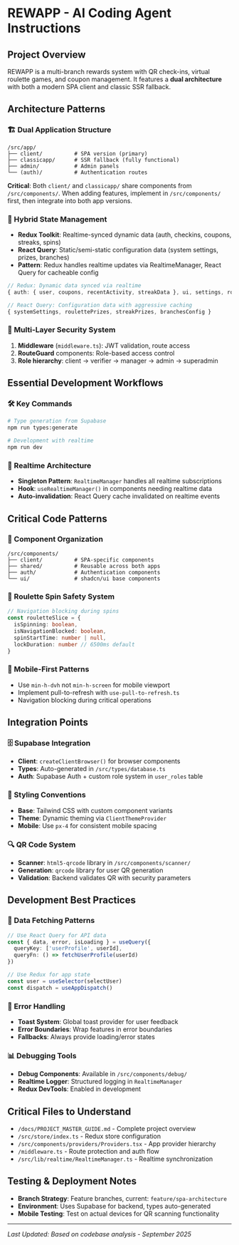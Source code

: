 # REWAPP - AI Coding Agent Instructions

## Project Overview
REWAPP is a multi-branch rewards system with QR check-ins, virtual roulette games, and coupon management. It features a **dual architecture** with both a modern SPA client and classic SSR fallback.

## Architecture Patterns

### 🏗️ Dual Application Structure
```
/src/app/
├── client/          # SPA version (primary)
├── classicapp/      # SSR fallback (fully functional)
├── admin/           # Admin panels
└── (auth)/          # Authentication routes
```

**Critical**: Both `client/` and `classicapp/` share components from `/src/components/`. When adding features, implement in `/src/components/` first, then integrate into both app versions.

### 🔄 Hybrid State Management
- **Redux Toolkit**: Realtime-synced dynamic data (auth, checkins, coupons, streaks, spins)
- **React Query**: Static/semi-static configuration data (system settings, prizes, branches)
- **Pattern**: Redux handles realtime updates via RealtimeManager, React Query for cacheable config

```typescript
// Redux: Dynamic data synced via realtime
{ auth: { user, coupons, recentActivity, streakData }, ui, settings, roulette }

// React Query: Configuration data with aggressive caching
{ systemSettings, roulettePrizes, streakPrizes, branchesConfig }
```

### 🔐 Multi-Layer Security System
1. **Middleware** (`middleware.ts`): JWT validation, route access
2. **RouteGuard** components: Role-based access control
3. **Role hierarchy**: client → verifier → manager → admin → superadmin

## Essential Development Workflows

### 🛠️ Key Commands
```bash
# Type generation from Supabase
npm run types:generate

# Development with realtime
npm run dev
```

### 🔄 Realtime Architecture
- **Singleton Pattern**: `RealtimeManager` handles all realtime subscriptions
- **Hook**: `useRealtimeManager()` in components needing realtime data
- **Auto-invalidation**: React Query cache invalidated on realtime events

## Critical Code Patterns

### 🎯 Component Organization
```
/src/components/
├── client/          # SPA-specific components
├── shared/          # Reusable across both apps
├── auth/            # Authentication components
└── ui/              # shadcn/ui base components
```

### 🎰 Roulette Spin Safety System
```typescript
// Navigation blocking during spins
const rouletteSlice = {
  isSpinning: boolean,
  isNavigationBlocked: boolean,
  spinStartTime: number | null,
  lockDuration: number // 6500ms default
}
```

### 📱 Mobile-First Patterns
- Use `min-h-dvh` not `min-h-screen` for mobile viewport
- Implement pull-to-refresh with `use-pull-to-refresh.ts`
- Navigation blocking during critical operations

## Integration Points

### 🗄️ Supabase Integration
- **Client**: `createClientBrowser()` for browser components
- **Types**: Auto-generated in `/src/types/database.ts`
- **Auth**: Supabase Auth + custom role system in `user_roles` table

### 🎨 Styling Conventions
- **Base**: Tailwind CSS with custom component variants
- **Theme**: Dynamic theming via `ClientThemeProvider`
- **Mobile**: Use `px-4` for consistent mobile spacing

### 🔍 QR Code System
- **Scanner**: `html5-qrcode` library in `/src/components/scanner/`
- **Generation**: `qrcode` library for user QR generation
- **Validation**: Backend validates QR with security parameters

## Development Best Practices

### 🎯 Data Fetching Patterns
```typescript
// Use React Query for API data
const { data, error, isLoading } = useQuery({
  queryKey: ['userProfile', userId],
  queryFn: () => fetchUserProfile(userId)
})

// Use Redux for app state
const user = useSelector(selectUser)
const dispatch = useAppDispatch()
```

### 🚦 Error Handling
- **Toast System**: Global toast provider for user feedback
- **Error Boundaries**: Wrap features in error boundaries
- **Fallbacks**: Always provide loading/error states

### 📊 Debugging Tools
- **Debug Components**: Available in `/src/components/debug/`
- **Realtime Logger**: Structured logging in `RealtimeManager`
- **Redux DevTools**: Enabled in development

## Critical Files to Understand
- `/docs/PROJECT_MASTER_GUIDE.md` - Complete project overview
- `/src/store/index.ts` - Redux store configuration
- `/src/components/providers/Providers.tsx` - App provider hierarchy
- `/middleware.ts` - Route protection and auth flow
- `/src/lib/realtime/RealtimeManager.ts` - Realtime synchronization

## Testing & Deployment Notes
- **Branch Strategy**: Feature branches, current: `feature/spa-architecture`
- **Environment**: Uses Supabase for backend, types auto-generated
- **Mobile Testing**: Test on actual devices for QR scanning functionality

---
*Last Updated: Based on codebase analysis - September 2025*